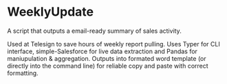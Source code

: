 # WeeklyUpdate
A script that outputs a email-ready summary of sales activity.

Used at Telesign to save hours of weekly report pulling. 
Uses Typer for CLI interface, simple-Salesforce for live data extraction and Pandas for maniupulation & aggregation. 
Outputs into formated word template (or directly into the command line) for reliable copy and paste with correct formatting.
